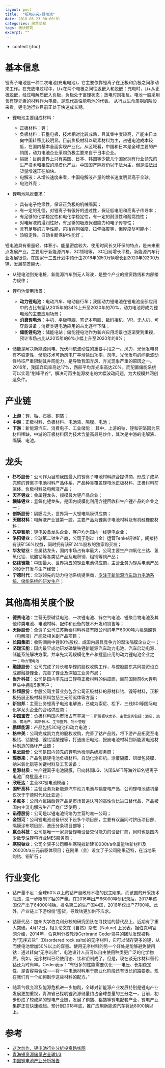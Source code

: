 ```yaml
---
layout: post
title:  "板块研究-锂电池"
date: 2018-06-23 00:00:01
categories: 股票交易
tags: 板块研究
excerpt: ""
---
```


* content
{:toc}


# 基本信息
锂离子电池是一种二次电池(充电电池)，它主要依靠锂离子在正极和负极之间移动来工作。在充放电过程中，Li+在两个电极之间往返嵌入和脱嵌：充电时，Li+从正极脱嵌，经过电解质嵌入负极，负极处于富锂状态；放电时则相反。电池一般采用含有锂元素的材料作为电极，是现代高性能电池的代表。
从行业生命周期的阶段来看，锂电池行业目前正处于快速成长期。

* 锂电池主要组成材料：
  + 正极材料：锂；
  + 负极材料：石墨电极，技术相对比较成熟，且其集中度较高，产能由日本向中国转移比较明显。目前负极材料以碳素材料为主，占锂电池成本较低，在国内基本全面实现产业化。从区域看，中国和日本是全球主要的产销国，动力电池企业采购负极主要来自于日本企业。
  + 隔膜：目前世界上只有美国、日本、韩国等少数几个国家拥有行业领先的生产技术和相应的规模化产业。中国国产隔膜仍以干法为主，但是湿法出货量增速正在加快。
  + 电解液：从增长速度来看，中国电解液产量的增长速度明显高于全球。
  + 电池外壳；

* 锂电池隔膜要求：
  + 具有电子绝缘性，保证正负极的机械隔离；
  + 有一定的孔径，对锂离子有很好的透过性，保证低电阻和高离子传导率；
  + 有足够的化学稳定性和电化学稳定性，有一定的耐湿性和耐腐蚀性；
  + 对电解液的浸润性好，有足够的吸液保湿能力和电子传导性；
  + 具有足够的力学性能，包括穿刺强度、拉伸强度等，但厚度尽可能小；
  + 热稳定性、自动关断保护性能好；

锂电池具有重量轻、体积小、能量密度较大、使用时间长又环保的特点，是未来重点发展产业。主要用于新能源汽车、3C领域等。
3C目前增长平稳，新能源汽车行业发展很快，在国家十三五计划中预计由2016年的50万辆增长到2020年的200万辆，发展前景巨大。

* 从锂电池到充电桩，新能源汽车到无人驾驶，是整个产业的投资路线和内部接力规律；

* 锂电池使用场景：
  + **动力锂电池**：电动汽车、电动自行车；我国动力锂电池在锂电池全部应用中的占比有望从2015年的34%上升至2020年的70%，动力电池将成为锂电池的主要应用场景；
  + **消费锂电池**：手机、平板电脑、笔记本电脑、数码相机、VR、无人机、可穿戴设备；消费类锂电池应用的占比逐年下降；
  + **储能锂电池**：储能电站；储能锂电池作为新兴应用场景也逐渐受到重视，预计市场占比从2015年的6%小幅上升至2020年的8%；

* 储能是解决新能源风电、光伏间歇波动性的重要手段之一。风力、光伏发电具有不稳定性，储能技术可助风电厂平滑输出功率。风电、光伏发电的间歇波动性特征严重限制其并网能力，是导致我国弃风、弃光现象严重的原因之一。2016年，我国弃风率高达17%，西部平均弃光率高达20%。而配置储能系统可以实现“削峰平谷”，解决可再生能源发电的大幅波动问题，为大规模并网创造条件。




# 产业链
* **上游**：锂、钴、石墨、铜箔；
* **中游**：正极材料、负极材料、电池液、隔膜、电池；
* **下游**：新能源汽车、消费电子、工业储能；
其中，上游的钴、锂和铜箔因为原材料稀缺，中游的正极材料因为技术含量高最易炒作，其次是中游的电解液、隔膜、电池。




# 龙头

* **杉杉股份**：公司作为目前我国最大的锂离子电池材料综合提供商，形成了成熟完整的锂离子电池材料产品体系，产品种类覆盖锂电池正极材料、正极材料前驱体、负极材料及电解液产品；
* **天齐锂业**：金属锂龙头，规模最大锂产品企业；
* **赣锋锂业**：氢氧化锂龙头，是国内规模化利用含锂回收料生产锂产品的企业之一；
* **创新股份**：隔膜龙头，世界第一大锂电隔膜供应商；
* **天赐材料**：电解液产业链第一股，主要产品为锂离子电池材料及有机硅橡胶材料；
* **先导智能**：锂电设备龙头企业，客户均为国内一线锂电企业；
* **洛阳钼业**：全球第二钴生产商，公司于刚过（金）运营Tenke铜钴矿，间接持有该矿56%权益，同时拥有该矿24%股权的独家购买权；
* **华友钴业**：金属钴龙头，国内市场占有率最大，公司主要生产四氧化三钴、氢氧化钴、硫酸钴等各类钴产品及电积铜、粗铜等铜产品；
* **亿纬锂能**：中国最大、世界第五的锂亚电池供应商，主营业务为锂系电池产品的设计开发与生产经营；
* **宁德时代**：全球领先的动力电池系统提供商，<u>专注于新能源汽车动力电池系统、储能系统的研发生产</u>；




# 其他高相关度个股

* **德赛电池**：主营无汞碱锰电池、一次锂电池、锌空气电池、锂聚合物电池及其他种类电池、电池材料、配件和设备的技术开发和销售等；
* **天际股份**：全资子公司江苏新泰材料科技有限公司的年产6000吨六氟磷酸锂（电解液）产能及相关副产品项目；
* **长园集团**：收购湖南中锂80%股权，成国内最具竞争力的湿法隔膜企业之一；
* **坚瑞沃能**：国内最早成功研发磷酸铁锂新能源汽车动力电池、汽车启动电源、储能系统解决方案，并率先实现规模化生产和批量应用的动力锂电池企业之一；`动力锂电池`
* **融捷股份**：公司完成了对长和华锂的股权收购工作，与控股股东共同投资设立成都融捷锂业，完善了锂业及深加工业务布局；
* **当升科技**：公司是国内率先出口锂电正极材料的供应商，目前国际前6大锂电巨头中拥有5家客户；
* **科恒股份**：参股公司主营业务包含公司正极材料的原材料钴、镍等材料，正积极拓展正极材料原料包括三元前驱体等方面；
* **新宙邦**：主营业务锂离子电池电解液，已成为索尼、松下、三线SDI等国际电化学龙头企业的合格供应商；
* **中国宝安**：负极材料国内市场占有率第一；`所属板块太多，主营业务包括：酒店、旅游、房地产、高新技术、生物医药、物业管理`
* **鹏辉能源**：产品包括3C电池和动力电池；
* **格林美**：公司完成凯力克的股权收购，完善了钴产品线，将下游产品拓宽至电极钴、钴酸锂、镍钴锰酸锂等，打通废旧电池、报废电池材料到新能源电池材料制造的循环产业链；
* **星云股份**：公司是国内领先的锂电池检测系统服务商；
* **璞泰来**：产品包括锂电池负极材料、自动化涂布机、涂覆隔膜、铝塑包装膜、纳米氧化铝等关键材料及工艺设备；
* **星源材质**：生产锂离子电池隔膜，已向韩国LG、法国SAFT等海外知名锂离子电池厂商批量出口；
* **欣旺达**：主营3C锂电池模组；
* **国轩高科**：主营业务为新能源汽车动力电池与输变电产品，公司锂电池装机量仅次于宁德时代和比亚迪；
* **多氟多**：公司六氟磷酸锂产品是市场普遍认可的高性价比进口替代品，产品被国内主流电解液生产厂商广泛使用；
* **诺德股份**：公司是以锂电池铜箔为主营的唯一公司；
* **金银河**：公司锂电池设备研发下设多个项目部，主要有双面同时挤压项目部、隔膜涂布项目部、液压分条项目部等；
* **赢合科技**：公司是唯一一家具备锂电设备交付能力的设备厂商，同时也是国内少数专注锂电行业MES服务商；
* **寒锐钴业**：公司全资子公司赣州寒锐拟新建10000t/a金属量钴新材料及26000t/a三元前驱体项目；在刚果（金）设立了子公司刚果迈特，在当地采购钴、铜矿石；




# 行业变化
* 钴产量不足：全球60%以上的钴产自政局不稳的民主刚果，而该国的开采技术瓶颈，进一步限制了钴的产量。在2016年出产66000吨创纪录后，2017年该国仅产出了64000吨钴。排名第二的生产国中国，2016年仅出产7700吨。此外，产业链上下游纷纷“囤货，导致钴更加供不应求。

* 钴替代品：加州大学伯克利分校的研究团队在寻找钴的替代品上，近期有了重大突破。4月12日，相关论文在《自然》杂志（Nature) 上发表。据伯克利官网介绍，2014年，伯克利分校教授Gerbrand Ceder领导的团队发现被称为“无序岩盐”（Disordered rock salts)的无序材料，它可以储存更多的锂，从而使电池增加50%以上的容量。使用无序材料的另一个好处是能够避免使用钴：通过转向“无序岩盐”，电池设计人员可以自由使用种类更广泛的化学物质。例如，无序材料已经使用铬、钛和钼制成了。但是，现在谈无序材料替代钴还为时尚早。Ceder表示：“有很多的性能需要优化——电压、长期稳定性、是否容易合成——将一种电池材料用于商业化阶段还有很长的路要走。现在我们有一个如何制作这些材料的配方。”

* 随着气候变温及能源危机进一步加剧，全球对新能源产业发展特别是锂电产业发展更加重视，青海省已探明锂资源储量约占全球总量的三分之一，目前，初步形成了较成熟的锂电产业链，发展了铜箔、铝箔等锂电配套产业，锂电产业集群正在快速崛起。预计到2018年底，推广应用新能源汽车将达8000辆以上。



# 参考
* [这次炒作，锂电池行业分析投资路线图](https://zhuanlan.zhihu.com/p/29130827)
* [青海锂资源储量占全球1/3](https://finance.sina.cn/futuremarket/shxhjg/2015-10-08/detail-ifxiqtqy0508513.d.html?from=wap)
* [中国锂电池产业分析报告](https://www.sohu.com/a/196025612_733088)







